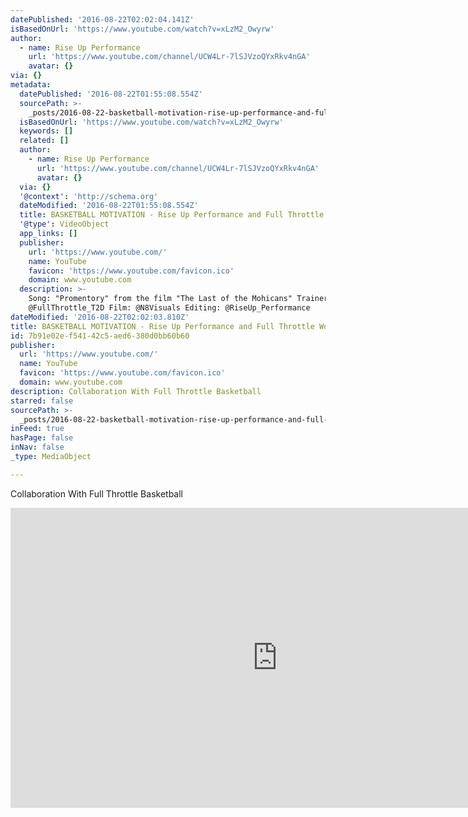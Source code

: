 ```yaml
---
datePublished: '2016-08-22T02:02:04.141Z'
isBasedOnUrl: 'https://www.youtube.com/watch?v=xLzM2_Owyrw'
author:
  - name: Rise Up Performance
    url: 'https://www.youtube.com/channel/UCW4Lr-7lSJVzoQYxRkv4nGA'
    avatar: {}
via: {}
metadata:
  datePublished: '2016-08-22T01:55:08.554Z'
  sourcePath: >-
    _posts/2016-08-22-basketball-motivation-rise-up-performance-and-full-throttl.md
  isBasedOnUrl: 'https://www.youtube.com/watch?v=xLzM2_Owyrw'
  keywords: []
  related: []
  author:
    - name: Rise Up Performance
      url: 'https://www.youtube.com/channel/UCW4Lr-7lSJVzoQYxRkv4nGA'
      avatar: {}
  via: {}
  '@context': 'http://schema.org'
  dateModified: '2016-08-22T01:55:08.554Z'
  title: BASKETBALL MOTIVATION - Rise Up Performance and Full Throttle Workout
  '@type': VideoObject
  app_links: []
  publisher:
    url: 'https://www.youtube.com/'
    name: YouTube
    favicon: 'https://www.youtube.com/favicon.ico'
    domain: www.youtube.com
  description: >-
    Song: "Promentory" from the film "The Last of the Mohicans" Trainer:
    @FullThrottle_T2D Film: @N8Visuals Editing: @RiseUp_Performance
dateModified: '2016-08-22T02:02:03.810Z'
title: BASKETBALL MOTIVATION - Rise Up Performance and Full Throttle Workout
id: 7b91e02e-f541-42c5-aed6-380d0bb60b60
publisher:
  url: 'https://www.youtube.com/'
  name: YouTube
  favicon: 'https://www.youtube.com/favicon.ico'
  domain: www.youtube.com
description: Collaboration With Full Throttle Basketball
starred: false
sourcePath: >-
  _posts/2016-08-22-basketball-motivation-rise-up-performance-and-full-throttl.md
inFeed: true
hasPage: false
inNav: false
_type: MediaObject

---
```

Collaboration With Full Throttle Basketball

<iframe src="https://cdn.embedly.com/widgets/media.html?src=https%3A%2F%2Fwww.youtube.com%2Fembed%2FxLzM2_Owyrw%3Ffeature%3Doembed&amp;url=http%3A%2F%2Fwww.youtube.com%2Fwatch%3Fv%3DxLzM2_Owyrw&amp;image=https%3A%2F%2Fi.ytimg.com%2Fvi%2FxLzM2_Owyrw%2Fhqdefault.jpg&amp;key=b7d04c9b404c499eba89ee7072e1c4f7&amp;type=text%2Fhtml&amp;schema=youtube" width="854" height="480" scrolling="no" frameborder="0" allowfullscreen="" style=""></iframe>